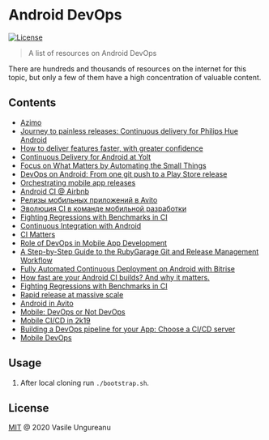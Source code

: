 # Android DevOps

<a href="https://github.com/VasileUngureanu/repository-template/blob/master/LICENSE"><img src="https://img.shields.io/badge/license-MIT-green.svg" alt="License"></a>

> A list of resources on Android DevOps

There are hundreds and thousands of resources on the internet for this topic, but only a few of them have a high concentration of valuable content.

## Contents

* [Azimo](https://www.youtube.com/watch?v=c8v4u7BC8aw)
* [Journey to painless releases: Continuous delivery for Philips Hue Android](https://www.youtube.com/watch?v=VkFcJZWtufA)
* [How to deliver features faster, with greater confidence](https://www.youtube.com/watch?v=c3aoRO1GFO4&feature=youtu.be)
* [Continuous Delivery for Android at Yolt](https://www.youtube.com/watch?v=Z5Jt08qP610&feature=youtu.be)
* [Focus on What Matters by Automating the Small Things](https://www.youtube.com/watch?v=gQrtLZu5lgk&list=PLzJZrgVJE8BZqXB8jXMJOkMJmA1VxxCp7&index=14&t=0s)
* [DevOps on Android: From one git push to a Play Store release](https://www.youtube.com/watch?v=O58yq8B3shc)
* [Orchestrating mobile app releases](https://www.youtube.com/watch?v=VZBqaEnUhxE&feature=youtu.be)
* [Android CI @ Airbnb](https://www.youtube.com/watch?v=HShVflK-lmI)
* [Релизы мобильных приложений в Avito](https://www.youtube.com/watch?v=r3rUedCbe7Q)
* [Эволюция CI в команде мобильной разработки](https://www.youtube.com/watch?v=lz8MNATTUCU)
* [Fighting Regressions with Benchmarks in CI](https://www.youtube.com/watch?v=yszRpGp3ijI)
* [Continuous Integration with Android](https://www.youtube.com/watch?v=-GZP2DaXIPk)
* [CI Matters](https://github.com/vgaidarji/ci-matters)
* [Role of DevOps in Mobile App Development](https://hackernoon.com/role-of-devops-in-mobile-app-development-mobile-devops-25e684fcd52e)
* [A Step-by-Step Guide to the RubyGarage Git and Release Management Workflow](https://rubygarage.org/blog/git-and-release-management-workflow)
* [Fully Automated Continuous Deployment on Android with Bitrise](https://overflow.buffer.com/2018/11/29/fully-automated-continuous-deployment-on-android-with-bitrise/)
* [How fast are your Android CI builds? And why it matters.](https://proandroiddev.com/how-fast-are-your-android-ci-builds-and-why-it-matters-a4309e40981f)
* [Fighting Regressions with Benchmarks in CI](https://medium.com/androiddevelopers/fighting-regressions-with-benchmarks-in-ci-6ea9a14b5c71)
* [Rapid release at massive scale](https://engineering.fb.com/web/rapid-release-at-massive-scale/?utm_campaign=Clean%2BCode&utm_medium=email&utm_source=Clean_Code_4)
* [Android in Avito](https://avito-tech.github.io/avito-android/)
* [Mobile: DevOps or Not DevOps](https://speakerdeck.com/vlivanov/mobile-devops-or-not-devops)
* [Mobile CI/CD in 2k19](https://speakerdeck.com/vlivanov/cd-in-2k19?slide=123)
* [Building a DevOps pipeline for your App: Choose a CI/CD server](https://proandroiddev.com/building-a-devops-pipeline-for-your-app-choose-a-ci-cd-server-fd99e886ab76)
* [Mobile DevOps](https://www.bitrise.io/mobile-devops)

## Usage

1. After local cloning run `./bootstrap.sh`.

License
-------

[MIT](LICENSE) @ 2020 Vasile Ungureanu
